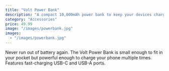 ```yaml
---
title: "Volt Power Bank"
description: "A compact 10,000mAh power bank to keep your devices charged on the go."
category: "Accessories"
price: 49.99
image: "/images/powerbank.jpg"
images:
  - "/images/powerbank.jpg"
---
```


Never run out of battery again. The Volt Power Bank is small enough to fit in your pocket but powerful enough to charge your phone multiple times. Features fast-charging USB-C and USB-A ports.